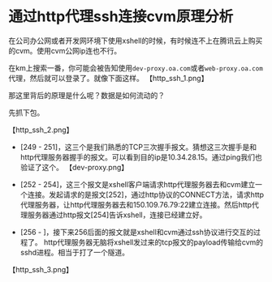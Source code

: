 # 通过http代理ssh连接cvm原理分析 #

在公司办公网或者开发网环境下使用xshell的时候，有时候连不上在腾讯云上购买的cvm。使用cvm公网ip连也不行。

在km上搜索一番，你可能会被告知使用`dev-proxy.oa.com`或者`web-proxy.oa.com`代理，然后就可以登录了。就像下面这样。
【http_ssh_1.png】

那这里背后的原理是什么呢？数据是如何流动的？

先抓下包。

【http_ssh_2.png】

- [249 - 251]，这三个是我们熟悉的TCP三次握手报文。猜想这三次握手是和http代理服务器握手的报文。可以看到目的ip是10.34.28.15。通过ping我们也验证了这个。
	【dev-proxy.png】
- [252 - 254]，这三个报文是xshell客户端请求http代理服务器去和cvm建立一个连接。发起请求的是报文[252]，通过http协议的CONNECT方法，请求http代理服务器，让http代理服务器去和150.109.76.79:22建立连接。然后http代理服务器通过http报文[254]告诉xshell，连接已经建立好。

- [256 - ]，接下来256后面的报文就是xshell和cvm通过ssh协议进行交互的过程了。 http代理服务器无脑将xshell发过来的tcp报文的payload传输给cvm的sshd进程。相当于打了一个隧道。

【http_ssh_3.png】
